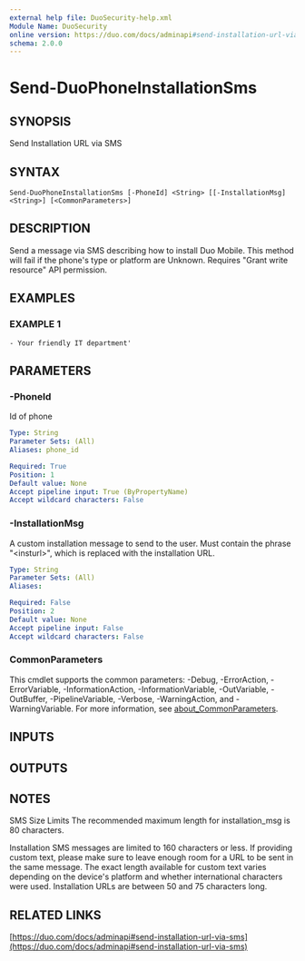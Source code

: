 ```yaml
---
external help file: DuoSecurity-help.xml
Module Name: DuoSecurity
online version: https://duo.com/docs/adminapi#send-installation-url-via-sms
schema: 2.0.0
---
```


# Send-DuoPhoneInstallationSms

## SYNOPSIS
Send Installation URL via SMS

## SYNTAX

```
Send-DuoPhoneInstallationSms [-PhoneId] <String> [[-InstallationMsg] <String>] [<CommonParameters>]
```

## DESCRIPTION
Send a message via SMS describing how to install Duo Mobile.
This method will fail if the phone's type or platform are Unknown.
Requires "Grant write resource" API permission.

## EXAMPLES

### EXAMPLE 1
```
- Your friendly IT department'
```

## PARAMETERS

### -PhoneId
Id of phone

```yaml
Type: String
Parameter Sets: (All)
Aliases: phone_id

Required: True
Position: 1
Default value: None
Accept pipeline input: True (ByPropertyName)
Accept wildcard characters: False
```

### -InstallationMsg
A custom installation message to send to the user.
Must contain the phrase "\<insturl\>", which is replaced with the installation URL.

```yaml
Type: String
Parameter Sets: (All)
Aliases:

Required: False
Position: 2
Default value: None
Accept pipeline input: False
Accept wildcard characters: False
```

### CommonParameters
This cmdlet supports the common parameters: -Debug, -ErrorAction, -ErrorVariable, -InformationAction, -InformationVariable, -OutVariable, -OutBuffer, -PipelineVariable, -Verbose, -WarningAction, and -WarningVariable. For more information, see [about_CommonParameters](http://go.microsoft.com/fwlink/?LinkID=113216).

## INPUTS

## OUTPUTS

## NOTES
SMS Size Limits
The recommended maximum length for installation_msg is 80 characters.

Installation SMS messages are limited to 160 characters or less.
If providing custom text, please make sure to leave enough room for a URL to be sent in the same message.
The exact length available for custom text varies depending on the device's platform and whether international characters were used.
Installation URLs are between 50 and 75 characters long.

## RELATED LINKS

[https://duo.com/docs/adminapi#send-installation-url-via-sms](https://duo.com/docs/adminapi#send-installation-url-via-sms)

